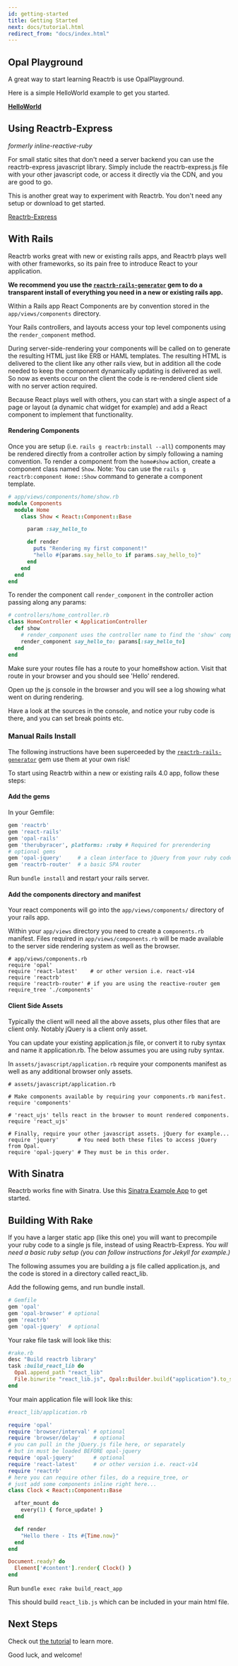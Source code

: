 ```yaml
---
id: getting-started
title: Getting Started
next: docs/tutorial.html
redirect_from: "docs/index.html"
---
```


## Opal Playground

A great way to start learning Reactrb is use OpalPlayground.

Here is a simple HelloWorld example to get you started.

**[HelloWorld](http://fkchang.github.io/opal-playground/?code:class%20HelloWorld%20%3C%20React%3A%3AComponent%3A%3ABase%0A%20%20param%20%3Avisitor%0A%0A%20%20def%20render%0A%20%20%20%20%22Hello%20there%20%23%7Bparams.visitor%7D%22%0A%20%20end%0Aend%0A%0A%0AElement%5B%27%23content%27%5D.render%20do%0A%20%20HelloWorld%20visitor%3A%20%22world%22%0Aend%0A%0A%0A&html_code=%3Cdiv%20id%3D%27content%27%3E%3C%2Fdiv%3E&css_code=body%20%7B%0A%20%20background%3A%20%23eeeeee%3B%0A%7D%0A)**

## Using Reactrb-Express

*formerly inline-reactive-ruby*

For small static sites that don't need a server backend you can use the reactrb-express javascript library.
Simply include the reactrb-express.js file with your other javascript code, or access it directly via the CDN, and you are good to go.

This is another great way to experiment with Reactrb.  You don't need any setup or download to get started.

[Reactrb-Express](https://github.com/reactrb/reactrb-express)

## With Rails

Reactrb works great with new or existing rails apps, and Reactrb plays well with other frameworks, so
its pain free to introduce React to your application.

**We recommend you use the [`reactrb-rails-generator`](https://github.com/reactrb/reactrb-rails-generator) gem to do a transparent install of everything you need in a new or existing rails app.**

Within a Rails app React Components are by convention stored in the `app/views/components` directory.  

Your Rails controllers, and layouts access your top level components using the `render_component` method.

During server-side-rendering your components will be called on to generate the resulting HTML just like ERB or
HAML templates.  The resulting HTML is delivered to the client like any other rails view, but in addition all
the code needed to keep the component dynamically updating is delivered as well.  So now as events occur on the
client the code is re-rendered client side with no server action required.

Because React plays well with others, you can start with a single aspect of a page or layout
(a dynamic chat widget for example) and add a React component to implement that functionality.

#### Rendering Components

Once you are setup (i.e. `rails g reactrb:install --all`) components may be rendered directly from a controller action by simply following
a naming convention. To render a component from the `home#show` action, create a
component class named `Show`.  Note: You can use the `rails g reactrb:component Home::Show` command to generate a component template.

```ruby
# app/views/components/home/show.rb
module Components
  module Home
    class Show < React::Component::Base

      param :say_hello_to

      def render
        puts "Rendering my first component!"
        "hello #{params.say_hello_to if params.say_hello_to}"
      end
    end
  end
end
```

To render the component call `render_component` in the controller action passing along any params:

```ruby
# controllers/home_controller.rb
class HomeController < ApplicationController
  def show
    # render_component uses the controller name to find the 'show' component.
    render_component say_hello_to: params[:say_hello_to]
  end
end
```

Make sure your routes file has a route to your home#show action. Visit that
route in your browser and you should see 'Hello' rendered.

Open up the js console in the browser and you will see a log showing what went
on during rendering.

Have a look at the sources in the console, and notice your ruby code is there,
and you can set break points etc.

### Manual Rails Install

The following instructions have been superceeded by the [`reactrb-rails-generator`](https://github.com/reactrb/reactrb-rails-generator) gem use them at your own risk!

To start using Reactrb within a new or existing rails 4.0 app, follow these steps:

#### Add the gems

In your Gemfile:

```ruby
gem 'reactrb'
gem 'react-rails'
gem 'opal-rails'
gem 'therubyracer', platforms: :ruby # Required for prerendering
# optional gems
gem 'opal-jquery'     # a clean interface to jQuery from your ruby code
gem 'reactrb-router'  # a basic SPA router
```

Run `bundle install` and restart your rails server.

#### Add the components directory and manifest

Your react components will go into the `app/views/components/` directory of your
rails app.

Within your `app/views` directory you need to create a `components.rb` manifest.
Files required in `app/views/components.rb` will be made available to the server
side rendering system as well as the browser.

```
# app/views/components.rb
require 'opal'
require 'react-latest'    # or other version i.e. react-v14
require 'reactrb'
require 'reactrb-router' # if you are using the reactive-router gem
require_tree './components'
```

#### Client Side Assets

Typically the client will need all the above assets, plus other files that are client only.
Notably jQuery is a client only asset.

You can update your existing application.js file, or convert it to ruby syntax and name
it application.rb.  The below assumes you are using ruby syntax.

In `assets/javascript/application.rb` require your components manifest as well
as any additional browser only assets.

```
# assets/javascript/application.rb

# Make components available by requiring your components.rb manifest.
require 'components'

# 'react_ujs' tells react in the browser to mount rendered components.
require 'react_ujs'

# Finally, require your other javascript assets. jQuery for example...
require 'jquery'      # You need both these files to access jQuery from Opal.
require 'opal-jquery' # They must be in this order.
```

## With Sinatra

Reactrb works fine with Sinatra.  Use this [Sinatra Example App](https://github.com/reactrb/reactrb-examples)
to get started.

## Building With Rake

If you have a larger static app (like this one) you will want to precompile your ruby code to a single js file, instead of using Reactrb-Express. *You will need
a basic ruby setup (you can follow instructions for Jekyll for example.)*

The following assumes you are building a js file called application.js, and the code is stored in a directory
called react_lib.

Add the following gems, and run bundle install.

```ruby
# Gemfile
gem 'opal'
gem 'opal-browser' # optional
gem 'reactrb'
gem 'opal-jquery'  # optional
```

Your rake file task will look like this:

```ruby
#rake.rb
desc "Build reactrb library"
task :build_react_lib do
  Opal.append_path "react_lib"
  File.binwrite "react_lib.js", Opal::Builder.build("application").to_s
end
```

Your main application file will look like this:

```ruby
#react_lib/application.rb

require 'opal'
require 'browser/interval' # optional
require 'browser/delay'    # optional
# you can pull in the jQuery.js file here, or separately
# but in must be loaded BEFORE opal-jquery
require 'opal-jquery'      # optional
require 'react-latest'     # or other version i.e. react-v14
require 'reactrb'
# here you can require other files, do a require_tree, or
# just add some components inline right here...
class Clock < React::Component::Base

  after_mount do
    every(1) { force_update! }
  end

  def render
    "Hello there - Its #{Time.now}"
  end
end

Document.ready? do
  Element['#content'].render{ Clock() }
end
```

Run `bundle exec rake build_react_app`

This should build `react_lib.js` which can be included in your main html file.


## Next Steps

Check out [the tutorial](/docs/tutorial.html) to learn more.

Good luck, and welcome!
